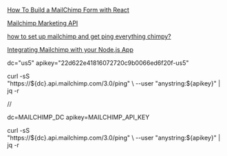 [How To Build a MailChimp Form with React](https://help.formspree.io/hc/en-us/articles/360053124374-How-To-Build-a-MailChimp-Form-with-React)

[Mailchimp Marketing API](https://mailchimp.com/developer/marketing/guides/quick-start/)

[how to set up mailchimp and get ping everything chimpy?](https://stackoverflow.com/questions/69687091/how-to-set-up-mailchimp-and-get-ping-everything-chimpy)

[Integrating Mailchimp with your Node.js App](https://www.grouparoo.com/blog/integrating-mailchimp-with-your-nodejs-app)


dc="us5"
apikey="22d622e41816072720c9b0066ed6f20f-us5"

curl -sS \
  "https://${dc}.api.mailchimp.com/3.0/ping" \
  --user "anystring:${apikey}" | jq -r

//

  dc=MAILCHIMP_DC
apikey=MAILCHIMP_API_KEY

curl -sS \
  "https://${dc}.api.mailchimp.com/3.0/ping" \
  --user "anystring:${apikey}" | jq -r